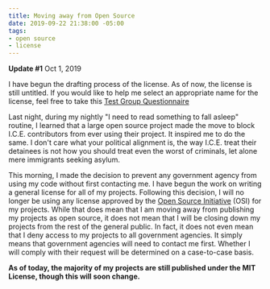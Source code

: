 ```yaml
---
title: Moving away from Open Source
date: 2019-09-22 21:38:00 -05:00
tags:
- open source
- license
---
```


**Update #1** Oct 1, 2019

I have begun the drafting process of the license. As of now, the license is still untitled. If you would like to help me select an appropriate name for the license, feel free to take this [Test Group Questionnaire](https://g16.click/2o3z9c2)

Last night, during my nightly "I need to read something to fall asleep" routine, I learned that a large open source project made the move to block I.C.E. contributors from ever using their project. It inspired me to do the same. I don't care what your political alignment is, the way I.C.E. treat their detainees is not how you should treat even the worst of criminals, let alone mere immigrants seeking asylum.

This morning, I made the decision to prevent any government agency from using my code without first contacting me. I have begun the work on writing a general license for all of my projects. Following this decision, I will no longer be using any license approved by the [Open Source Initiative](https://opensource.org) (OSI) for my projects. While that does mean that I am moving away from publishing my projects as open source, it does not mean that I will be closing down my projects from the rest of the general public. In fact, it does not even mean that I deny access to my projects to all government agencies. It simply means that government agencies will need to contact me first. Whether I will comply with their request will be determined on a case-to-case basis.

**As of today, the majority of my projects are still published under the MIT License, though this will soon change.**